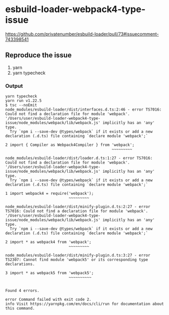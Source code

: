 # esbuild-loader-webpack4-type-issue

https://github.com/privatenumber/esbuild-loader/pull/73#issuecomment-743398541

## Reproduce the issue

1. yarn
1. yarn typecheck

### Output

```
yarn typecheck
yarn run v1.22.5
$ tsc --noEmit
node_modules/esbuild-loader/dist/interfaces.d.ts:2:46 - error TS7016: Could not find a declaration file for module 'webpack'. '/Users/user/esbuild-loader-webpack4-type-issue/node_modules/webpack/lib/webpack.js' implicitly has an 'any' type.
  Try `npm i --save-dev @types/webpack` if it exists or add a new declaration (.d.ts) file containing `declare module 'webpack';`

2 import { Compiler as Webpack4Compiler } from 'webpack';
                                               ~~~~~~~~~

node_modules/esbuild-loader/dist/loader.d.ts:1:27 - error TS7016: Could not find a declaration file for module 'webpack'. '/Users/user/esbuild-loader-webpack4-type-issue/node_modules/webpack/lib/webpack.js' implicitly has an 'any' type.
  Try `npm i --save-dev @types/webpack` if it exists or add a new declaration (.d.ts) file containing `declare module 'webpack';`

1 import webpack4 = require('webpack');
                            ~~~~~~~~~

node_modules/esbuild-loader/dist/minify-plugin.d.ts:2:27 - error TS7016: Could not find a declaration file for module 'webpack'. '/Users/user/esbuild-loader-webpack4-type-issue/node_modules/webpack/lib/webpack.js' implicitly has an 'any' type.
  Try `npm i --save-dev @types/webpack` if it exists or add a new declaration (.d.ts) file containing `declare module 'webpack';`

2 import * as webpack4 from 'webpack';
                            ~~~~~~~~~

node_modules/esbuild-loader/dist/minify-plugin.d.ts:3:27 - error TS2307: Cannot find module 'webpack5' or its corresponding type declarations.

3 import * as webpack5 from 'webpack5';
                            ~~~~~~~~~~


Found 4 errors.

error Command failed with exit code 2.
info Visit https://yarnpkg.com/en/docs/cli/run for documentation about this command.
```
